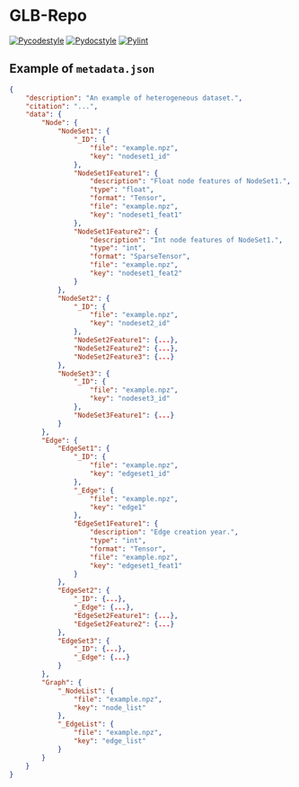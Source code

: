 # GLB-Repo
[![Pycodestyle](https://github.com/Graph-Learning-Benchmarks/GLB-Repo/actions/workflows/pycodestyle.yml/badge.svg)](https://github.com/Graph-Learning-Benchmarks/GLB-Repo/actions/workflows/pycodestyle.yml)
[![Pydocstyle](https://github.com/Graph-Learning-Benchmarks/GLB-Repo/actions/workflows/pydocstyle.yml/badge.svg)](https://github.com/Graph-Learning-Benchmarks/GLB-Repo/actions/workflows/pydocstyle.yml)
[![Pylint](https://github.com/Graph-Learning-Benchmarks/GLB-Repo/actions/workflows/pylint.yml/badge.svg)](https://github.com/Graph-Learning-Benchmarks/GLB-Repo/actions/workflows/pylint.yml)

## Example of `metadata.json`
```json
{
    "description": "An example of heterogeneous dataset.",
    "citation": "...",
    "data": {
        "Node": {
            "NodeSet1": {
                "_ID": {
                    "file": "example.npz",
                    "key": "nodeset1_id"
                },
                "NodeSet1Feature1": {
                    "description": "Float node features of NodeSet1.",
                    "type": "float",
                    "format": "Tensor",
                    "file": "example.npz",
                    "key": "nodeset1_feat1"
                },
                "NodeSet1Feature2": {
                    "description": "Int node features of NodeSet1.",
                    "type": "int",
                    "format": "SparseTensor",
                    "file": "example.npz",
                    "key": "nodeset1_feat2"
                }
            },
            "NodeSet2": {
                "_ID": {
                    "file": "example.npz",
                    "key": "nodeset2_id"
                },
                "NodeSet2Feature1": {...},
                "NodeSet2Feature2": {...},
                "NodeSet2Feature3": {...}
            },
            "NodeSet3": {
                "_ID": {
                    "file": "example.npz",
                    "key": "nodeset3_id"
                },
                "NodeSet3Feature1": {...}
            }
        },
        "Edge": {
            "EdgeSet1": {
                "_ID": {
                    "file": "example.npz",
                    "key": "edgeset1_id"
                },
                "_Edge": {
                    "file": "example.npz",
                    "key": "edge1"
                },
                "EdgeSet1Feature1": {
                    "description": "Edge creation year.",
                    "type": "int",
                    "format": "Tensor",
                    "file": "example.npz",
                    "key": "edgeset1_feat1"
                }
            },
            "EdgeSet2": {
                "_ID": {...},
                "_Edge": {...},
                "EdgeSet2Feature1": {...},
                "EdgeSet2Feature2": {...}
            },
            "EdgeSet3": {
                "_ID": {...},
                "_Edge": {...}
            }
        },
        "Graph": {
            "_NodeList": {
                "file": "example.npz",
                "key": "node_list"
            },
            "_EdgeList": {
                "file": "example.npz",
                "key": "edge_list"
            }
        }
    }
}
```